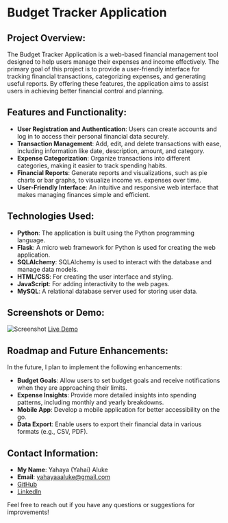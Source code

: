 # Budget Tracker Application

## Project Overview:
The Budget Tracker Application is a web-based financial management tool designed to help users manage their expenses and income effectively. The primary goal of this project is to provide a user-friendly interface for tracking financial transactions, categorizing expenses, and generating useful reports. By offering these features, the application aims to assist users in achieving better financial control and planning.

## Features and Functionality:
- **User Registration and Authentication**: Users can create accounts and log in to access their personal financial data securely.
- **Transaction Management**: Add, edit, and delete transactions with ease, including information like date, description, amount, and category.
- **Expense Categorization**: Organize transactions into different categories, making it easier to track spending habits.
- **Financial Reports**: Generate reports and visualizations, such as pie charts or bar graphs, to visualize income vs. expenses over time.
- **User-Friendly Interface**: An intuitive and responsive web interface that makes managing finances simple and efficient.

## Technologies Used:
- **Python**: The application is built using the Python programming language.
- **Flask**: A micro web framework for Python is used for creating the web application.
- **SQLAlchemy**: SQLAlchemy is used to interact with the database and manage data models.
- **HTML/CSS**: For creating the user interface and styling.
- **JavaScript**: For adding interactivity to the web pages.
- **MySQL**: A relational database server used for storing user data.

## Screenshots or Demo:
![Screenshot](screenshot.png)
[Live Demo](https://your-demo-url.com)

## Roadmap and Future Enhancements:
In the future, I plan to implement the following enhancements:
- **Budget Goals**: Allow users to set budget goals and receive notifications when they are approaching their limits.
- **Expense Insights**: Provide more detailed insights into spending patterns, including monthly and yearly breakdowns.
- **Mobile App**: Develop a mobile application for better accessibility on the go.
- **Data Export**: Enable users to export their financial data in various formats (e.g., CSV, PDF).

## Contact Information:
- **My Name**: Yahaya (Yahai) Aluke
- **Email**: yahayaaaluke@gmail.com
- [GitHub](https://github.com/yahaiii)
- [LinkedIn](https://www.linkedin.com/in/yahayaaluke)

Feel free to reach out if you have any questions or suggestions for improvements!
